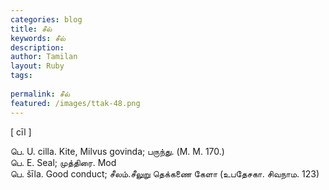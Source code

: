 ```yaml
---
categories: blog
title: சீல்
keywords: சீல்
description: 
author: Tamilan
layout: Ruby
tags: 
 
permalink: சீல்
featured: /images/ttak-48.png
---
```

  
[ cīl ]  
  
பெ. U. cilla. Kite, Milvus govinda; பருந்து. (M. M. 170.)  
பெ. E. Seal; முத்திரை. Mod  
பெ. šīla. Good conduct; சீலம்.சீலுறு தெக்கணை கேளா (உபதேசகா. சிவநாம. 123)